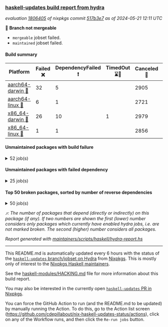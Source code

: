 ### [haskell-updates build report from hydra](https://hydra.nixos.org/jobset/nixpkgs/haskell-updates)
*evaluation [1806405](https://hydra.nixos.org/eval/1806405) of nixpkgs commit [517b3e7](https://github.com/NixOS/nixpkgs/commits/517b3e7fadbc44baa958921781ae6eb4fff74e46) as of 2024-05-21 12:11 UTC*

🔴 **Branch not mergeable**
  * `mergeable` jobset failed.
  * `maintained` jobset failed.

#### Build summary

 | Platform | Failed ❌ | DependencyFailed ❗ | TimedOut ⌛🚫 | Canceled 🚫 | Success ✅ | 
 | --- | --- | --- | --- | --- | --- | 
 | [aarch64-darwin 🍏](https://hydra.nixos.org/eval/1806405?filter=.aarch64-darwin) | 32 | 5 |  | 2905 | 3447 | 
 | [aarch64-linux 📱](https://hydra.nixos.org/eval/1806405?filter=.aarch64-linux) | 6 | 1 |  | 2721 | 3731 | 
 | [x86_64-darwin 🍎](https://hydra.nixos.org/eval/1806405?filter=.x86_64-darwin) | 26 | 10 | 1 | 2979 | 3393 | 
 | [x86_64-linux 🐧](https://hydra.nixos.org/eval/1806405?filter=.x86_64-linux) | 1 | 1 |  | 2856 | 3643 | 
#### Unmaintained packages with build failure
<details><summary>52 job(s) </summary>

- [ ] [ghc-lib-parser](https://hydra.nixos.org/eval/1806405?filter=ghc-lib-parser)  ⤴️ 19 | 68
  - [[🍏✅]](https://hydra.nixos.org/build/259625752) [[📱✅]](https://hydra.nixos.org/build/259603430) [[🍎✅]](https://hydra.nixos.org/build/259614200) [[🐧✅]](https://hydra.nixos.org/build/259620650) [haskell.packages.ghc8107](https://hydra.nixos.org/eval/1806405?filter=haskell.packages.ghc8107.ghc-lib-parser)
  - [[🍏❌]](https://hydra.nixos.org/build/259970692) [[📱❌]](https://hydra.nixos.org/build/259960771) [[🍎❌]](https://hydra.nixos.org/build/259969192) [[🐧❌]](https://hydra.nixos.org/build/259960815) [haskell.packages.ghc902](https://hydra.nixos.org/eval/1806405?filter=haskell.packages.ghc902.ghc-lib-parser)
  - [[🍏✅]](https://hydra.nixos.org/build/259970167) [[📱✅]](https://hydra.nixos.org/build/259972359) [[🍎✅]](https://hydra.nixos.org/build/259964604) [[🐧✅]](https://hydra.nixos.org/build/259962192) [haskell.packages.ghc925](https://hydra.nixos.org/eval/1806405?filter=haskell.packages.ghc925.ghc-lib-parser)
  - [[🍏✅]](https://hydra.nixos.org/build/259970171) [[📱✅]](https://hydra.nixos.org/build/259980332) [[🍎✅]](https://hydra.nixos.org/build/259975558) [[🐧✅]](https://hydra.nixos.org/build/259963294) [haskell.packages.ghc926](https://hydra.nixos.org/eval/1806405?filter=haskell.packages.ghc926.ghc-lib-parser)
  - [[🍏✅]](https://hydra.nixos.org/build/259976932) [[📱✅]](https://hydra.nixos.org/build/259980595) [[🍎✅]](https://hydra.nixos.org/build/259957273) [[🐧✅]](https://hydra.nixos.org/build/259956669) [haskell.packages.ghc927](https://hydra.nixos.org/eval/1806405?filter=haskell.packages.ghc927.ghc-lib-parser)
  - [[🍏✅]](https://hydra.nixos.org/build/259974887) [[📱✅]](https://hydra.nixos.org/build/259956383) [[🍎✅]](https://hydra.nixos.org/build/259965207) [[🐧✅]](https://hydra.nixos.org/build/259979398) [haskell.packages.ghc928](https://hydra.nixos.org/eval/1806405?filter=haskell.packages.ghc928.ghc-lib-parser)
  - [[🍏✅]](https://hydra.nixos.org/build/259962244) [[📱✅]](https://hydra.nixos.org/build/259971785) [[🍎✅]](https://hydra.nixos.org/build/259963928) [[🐧✅]](https://hydra.nixos.org/build/259980149) [haskell.packages.ghc945](https://hydra.nixos.org/eval/1806405?filter=haskell.packages.ghc945.ghc-lib-parser)
  - [[🍏✅]](https://hydra.nixos.org/build/259975415) [[📱✅]](https://hydra.nixos.org/build/259956387) [[🍎✅]](https://hydra.nixos.org/build/259978909) [[🐧✅]](https://hydra.nixos.org/build/259980770) [haskell.packages.ghc946](https://hydra.nixos.org/eval/1806405?filter=haskell.packages.ghc946.ghc-lib-parser)
  - [[🍏✅]](https://hydra.nixos.org/build/259967921) [[📱✅]](https://hydra.nixos.org/build/259976295) [[🍎✅]](https://hydra.nixos.org/build/259979609) [[🐧✅]](https://hydra.nixos.org/build/259962225) [haskell.packages.ghc947](https://hydra.nixos.org/eval/1806405?filter=haskell.packages.ghc947.ghc-lib-parser)
  - [[🍏✅]](https://hydra.nixos.org/build/259956361) [[📱✅]](https://hydra.nixos.org/build/259958440) [[🍎✅]](https://hydra.nixos.org/build/259963328) [[🐧✅]](https://hydra.nixos.org/build/259966067) [haskell.packages.ghc948](https://hydra.nixos.org/eval/1806405?filter=haskell.packages.ghc948.ghc-lib-parser)
  - [[🍏✅]](https://hydra.nixos.org/build/259974479) [[📱✅]](https://hydra.nixos.org/build/259967584) [[🍎✅]](https://hydra.nixos.org/build/259961384) [[🐧✅]](https://hydra.nixos.org/build/259969316) [haskell.packages.ghc963](https://hydra.nixos.org/eval/1806405?filter=haskell.packages.ghc963.ghc-lib-parser)
  - [[🍏✅]](https://hydra.nixos.org/build/259967504) [[📱✅]](https://hydra.nixos.org/build/259967340) [[🍎✅]](https://hydra.nixos.org/build/259956478) [[🐧✅]](https://hydra.nixos.org/build/259980126) [haskell.packages.ghc964](https://hydra.nixos.org/eval/1806405?filter=haskell.packages.ghc964.ghc-lib-parser)
  - [[🍏✅]](https://hydra.nixos.org/build/259978416) [[📱✅]](https://hydra.nixos.org/build/259957329) [[🍎✅]](https://hydra.nixos.org/build/259977997) [[🐧✅]](https://hydra.nixos.org/build/259981864) [haskell.packages.ghc965](https://hydra.nixos.org/eval/1806405?filter=haskell.packages.ghc965.ghc-lib-parser)
  - [[🍏✅]](https://hydra.nixos.org/build/259982471) [[📱✅]](https://hydra.nixos.org/build/259956915) [[🍎✅]](https://hydra.nixos.org/build/259978604) [[🐧✅]](https://hydra.nixos.org/build/259970844) [haskellPackages](https://hydra.nixos.org/eval/1806405?filter=haskellPackages.ghc-lib-parser)
- [ ] [[🍏❌]](https://hydra.nixos.org/build/259972994) [[📱✅]](https://hydra.nixos.org/build/259973778) [[🍎✅]](https://hydra.nixos.org/build/259959188) [[🐧✅]](https://hydra.nixos.org/build/259975610) [haskellPackages.di-core](https://hydra.nixos.org/eval/1806405?filter=haskellPackages.di-core)  ⤴️ 6 | 13
- [ ] [[🍏✅]](https://hydra.nixos.org/build/259971133) [[📱✅]](https://hydra.nixos.org/build/259970666) [[🍎❌]](https://hydra.nixos.org/build/259971266) [[🐧✅]](https://hydra.nixos.org/build/259967460) [haskellPackages.iconv](https://hydra.nixos.org/eval/1806405?filter=haskellPackages.iconv)  ⤴️ 4 | 16
- [ ] [[🍏✅]](https://hydra.nixos.org/build/259963703) [[📱✅]](https://hydra.nixos.org/build/259981370) [[🍎❌]](https://hydra.nixos.org/build/259957230) [[🐧✅]](https://hydra.nixos.org/build/259968903) [haskellPackages.cli-arguments](https://hydra.nixos.org/eval/1806405?filter=haskellPackages.cli-arguments)  ⤴️ 3 | 6
- [ ] [[🍏❌]](https://hydra.nixos.org/build/259972738) [[📱✅]](https://hydra.nixos.org/build/259959638) [[🍎❌]](https://hydra.nixos.org/build/259968795) [[🐧✅]](https://hydra.nixos.org/build/259964268) [haskellPackages.rawfilepath](https://hydra.nixos.org/eval/1806405?filter=haskellPackages.rawfilepath)  ⤴️ 1 | 2
- [ ] [[🍏❌]](https://hydra.nixos.org/build/259956039) [[📱✅]](https://hydra.nixos.org/build/259958840) [[🍎❌]](https://hydra.nixos.org/build/259959078) [[🐧✅]](https://hydra.nixos.org/build/259956173) [haskellPackages.openal-ffi](https://hydra.nixos.org/eval/1806405?filter=haskellPackages.openal-ffi)  ⤴️ 1 | 1
- [ ] [[🍏❌]](https://hydra.nixos.org/build/259962260) [[📱✅]](https://hydra.nixos.org/build/259969814) [[🍎❌]](https://hydra.nixos.org/build/259977056) [[🐧✅]](https://hydra.nixos.org/build/259961798) [haskellPackages.libxml-sax](https://hydra.nixos.org/eval/1806405?filter=haskellPackages.libxml-sax)  ⤴️ 0 | 21
- [ ] [[🍏✅]](https://hydra.nixos.org/build/259975044) [[📱❌]](https://hydra.nixos.org/build/259967420) [[🍎✅]](https://hydra.nixos.org/build/259973591) [[🐧✅]](https://hydra.nixos.org/build/259976759) [haskellPackages.freetype2](https://hydra.nixos.org/eval/1806405?filter=haskellPackages.freetype2)  ⤴️ 0 | 12
- [ ] [[🍏❌]](https://hydra.nixos.org/build/259981480) [[📱✅]](https://hydra.nixos.org/build/259977244) [[🍎❌]](https://hydra.nixos.org/build/259958661) [[🐧✅]](https://hydra.nixos.org/build/259962822) [haskellPackages.bytestring-encoding](https://hydra.nixos.org/eval/1806405?filter=haskellPackages.bytestring-encoding)  ⤴️ 0 | 6
- [ ] [[🍏❌]](https://hydra.nixos.org/build/259973292) [[📱✅]](https://hydra.nixos.org/build/259957006) [[🍎✅]](https://hydra.nixos.org/build/259980205) [[🐧✅]](https://hydra.nixos.org/build/259982294) [haskellPackages.rdtsc](https://hydra.nixos.org/eval/1806405?filter=haskellPackages.rdtsc)  ⤴️ 0 | 4
- [ ] [[🍏❌]](https://hydra.nixos.org/build/259966778) [[📱✅]](https://hydra.nixos.org/build/259980236) [[🍎❌]](https://hydra.nixos.org/build/259972436) [[🐧✅]](https://hydra.nixos.org/build/259964736) [haskellPackages.error-codes](https://hydra.nixos.org/eval/1806405?filter=haskellPackages.error-codes)  ⤴️ 0 | 3
- [ ] [[🍏❌]](https://hydra.nixos.org/build/259972919) [[📱✅]](https://hydra.nixos.org/build/259974554) [[🍎✅]](https://hydra.nixos.org/build/259972883) [[🐧✅]](https://hydra.nixos.org/build/259970490) [haskellPackages.bindings-levmar](https://hydra.nixos.org/eval/1806405?filter=haskellPackages.bindings-levmar)  ⤴️ 0 | 2
- [ ] [[🍏❌]](https://hydra.nixos.org/build/259978680) [[📱✅]](https://hydra.nixos.org/build/259972432) [[🍎✅]](https://hydra.nixos.org/build/259979640) [[🐧✅]](https://hydra.nixos.org/build/259974183) [haskellPackages.rocksdb-haskell](https://hydra.nixos.org/eval/1806405?filter=haskellPackages.rocksdb-haskell)  ⤴️ 0 | 2
- [ ] [[🍏❌]](https://hydra.nixos.org/build/259974912) [[📱✅]](https://hydra.nixos.org/build/259972421) [[🍎❌]](https://hydra.nixos.org/build/259957292) [[🐧✅]](https://hydra.nixos.org/build/259960027) [haskellPackages.hamid](https://hydra.nixos.org/eval/1806405?filter=haskellPackages.hamid)  ⤴️ 0 | 1
- [ ] [[🍏❌]](https://hydra.nixos.org/build/259979664) [[📱✅]](https://hydra.nixos.org/build/259964374) [[🍎❌]](https://hydra.nixos.org/build/259963211) [[🐧✅]](https://hydra.nixos.org/build/259982594) [haskellPackages.huckleberry](https://hydra.nixos.org/eval/1806405?filter=haskellPackages.huckleberry)  ⤴️ 0 | 1
- [ ] [[🍏❌]](https://hydra.nixos.org/build/259958118) [[📱✅]](https://hydra.nixos.org/build/259971674) [[🍎❌]](https://hydra.nixos.org/build/259978304) [[🐧✅]](https://hydra.nixos.org/build/259968688) [haskellPackages.select](https://hydra.nixos.org/eval/1806405?filter=haskellPackages.select)  ⤴️ 0 | 1
- [ ] [[🍏❌]](https://hydra.nixos.org/build/259959812) [[📱✅]](https://hydra.nixos.org/build/259966063) [[🍎❌]](https://hydra.nixos.org/build/259973019) [[🐧✅]](https://hydra.nixos.org/build/259955981) [haskellPackages.sysinfo](https://hydra.nixos.org/eval/1806405?filter=haskellPackages.sysinfo)  ⤴️ 0 | 1
- [ ] [[🍏❌]](https://hydra.nixos.org/build/259979831) [[📱❌]](https://hydra.nixos.org/build/259968463) [[🍎✅]](https://hydra.nixos.org/build/259957464) [[🐧✅]](https://hydra.nixos.org/build/259977849) [haskellPackages.GOST34112012-Hash](https://hydra.nixos.org/eval/1806405?filter=haskellPackages.GOST34112012-Hash) 
- [ ] [[🍏✅]](https://hydra.nixos.org/build/259960280) [[📱❌]](https://hydra.nixos.org/build/259969757) [[🍎✅]](https://hydra.nixos.org/build/259966607) [[🐧✅]](https://hydra.nixos.org/build/259978944) [haskellPackages.HsASA](https://hydra.nixos.org/eval/1806405?filter=haskellPackages.HsASA) 
- [ ] [[🍏❌]](https://hydra.nixos.org/build/259981980) [[📱✅]](https://hydra.nixos.org/build/259969706) [[🍎❌]](https://hydra.nixos.org/build/259962470) [[🐧✅]](https://hydra.nixos.org/build/259960348) [haskellPackages.env-extra](https://hydra.nixos.org/eval/1806405?filter=haskellPackages.env-extra) 
- [ ] [[🍏❌]](https://hydra.nixos.org/build/259975255) [[📱✅]](https://hydra.nixos.org/build/259976976) [[🍎✅]](https://hydra.nixos.org/build/259982427) [[🐧✅]](https://hydra.nixos.org/build/259967427) [haskellPackages.executable-hash](https://hydra.nixos.org/eval/1806405?filter=haskellPackages.executable-hash) 
- [ ] [[🍏❌]](https://hydra.nixos.org/build/259956200) [[📱✅]](https://hydra.nixos.org/build/259971117) [[🍎❌]](https://hydra.nixos.org/build/259956375) [[🐧✅]](https://hydra.nixos.org/build/259958736) [haskellPackages.fudgets](https://hydra.nixos.org/eval/1806405?filter=haskellPackages.fudgets) 
- [ ] [[🍏❌]](https://hydra.nixos.org/build/259962294) [[📱✅]](https://hydra.nixos.org/build/259961023) [[🍎❌]](https://hydra.nixos.org/build/259967384) [[🐧✅]](https://hydra.nixos.org/build/259981272) [haskellPackages.hunspell-hs](https://hydra.nixos.org/eval/1806405?filter=haskellPackages.hunspell-hs) 
- [ ] [[🍏❌]](https://hydra.nixos.org/build/259957454) [[📱✅]](https://hydra.nixos.org/build/259980361) [[🍎❌]](https://hydra.nixos.org/build/259980606) [[🐧✅]](https://hydra.nixos.org/build/259971087) [haskellPackages.interprocess](https://hydra.nixos.org/eval/1806405?filter=haskellPackages.interprocess) 
- [ ] [[🍏❌]](https://hydra.nixos.org/build/259963994) [[🍎❌]](https://hydra.nixos.org/build/259977409) [haskellPackages.kqueue](https://hydra.nixos.org/eval/1806405?filter=haskellPackages.kqueue) 
- [ ] [[🍏❌]](https://hydra.nixos.org/build/259966419) [[📱✅]](https://hydra.nixos.org/build/259975840) [[🍎❌]](https://hydra.nixos.org/build/259973067) [[🐧✅]](https://hydra.nixos.org/build/259974969) [haskellPackages.leveldb-haskell-fork](https://hydra.nixos.org/eval/1806405?filter=haskellPackages.leveldb-haskell-fork) 
- [ ] [[🍏❌]](https://hydra.nixos.org/build/259958168) [[📱✅]](https://hydra.nixos.org/build/259963312) [[🍎❌]](https://hydra.nixos.org/build/259958133) [[🐧✅]](https://hydra.nixos.org/build/259962442) [haskellPackages.memzero](https://hydra.nixos.org/eval/1806405?filter=haskellPackages.memzero) 
- [ ] [[🍏❌]](https://hydra.nixos.org/build/259966608) [[📱✅]](https://hydra.nixos.org/build/259973846) [[🍎❌]](https://hydra.nixos.org/build/259966338) [[🐧✅]](https://hydra.nixos.org/build/259979305) [haskellPackages.posix-timer](https://hydra.nixos.org/eval/1806405?filter=haskellPackages.posix-timer) 
- [ ] [[🍏❌]](https://hydra.nixos.org/build/259968787) [[📱✅]](https://hydra.nixos.org/build/259956410) [[🍎❌]](https://hydra.nixos.org/build/259961880) [[🐧✅]](https://hydra.nixos.org/build/259968622) [haskellPackages.procex](https://hydra.nixos.org/eval/1806405?filter=haskellPackages.procex) 
- [ ] [[🍏❌]](https://hydra.nixos.org/build/259960359) [[📱✅]](https://hydra.nixos.org/build/259974759) [[🍎❌]](https://hydra.nixos.org/build/259968029) [[🐧✅]](https://hydra.nixos.org/build/259975455) [haskellPackages.pthread](https://hydra.nixos.org/eval/1806405?filter=haskellPackages.pthread) 
- [ ] [[🍏❌]](https://hydra.nixos.org/build/259975546) [[📱✅]](https://hydra.nixos.org/build/259961493) [[🍎✅]](https://hydra.nixos.org/build/259959728) [[🐧✅]](https://hydra.nixos.org/build/259965334) [haskellPackages.rdtsc-enolan](https://hydra.nixos.org/eval/1806405?filter=haskellPackages.rdtsc-enolan) 
- [ ] [[🍏❌]](https://hydra.nixos.org/build/259965803) [[📱✅]](https://hydra.nixos.org/build/259971046) [[🍎❌]](https://hydra.nixos.org/build/259956904) [[🐧✅]](https://hydra.nixos.org/build/259963942) [haskellPackages.shared-memory](https://hydra.nixos.org/eval/1806405?filter=haskellPackages.shared-memory) 
- [ ] [[🍏✅]](https://hydra.nixos.org/build/259960372) [[📱❌]](https://hydra.nixos.org/build/259969639) [[🍎✅]](https://hydra.nixos.org/build/259966907) [[🐧✅]](https://hydra.nixos.org/build/259963471) [haskellPackages.simdutf](https://hydra.nixos.org/eval/1806405?filter=haskellPackages.simdutf) 
- [ ] [[📱❌]](https://hydra.nixos.org/build/259969739) [[🐧✅]](https://hydra.nixos.org/build/259972845) [haskellPackages.tasty-papi](https://hydra.nixos.org/eval/1806405?filter=haskellPackages.tasty-papi) 
- [ ] [[🍏❌]](https://hydra.nixos.org/build/259970515) [[📱✅]](https://hydra.nixos.org/build/259957312) [[🍎✅]](https://hydra.nixos.org/build/259957808) [[🐧✅]](https://hydra.nixos.org/build/259972073) [haskellPackages.unix-simple](https://hydra.nixos.org/eval/1806405?filter=haskellPackages.unix-simple) 
- [ ] [[🍏❌]](https://hydra.nixos.org/build/259979939) [[📱✅]](https://hydra.nixos.org/build/259958041) [[🍎❌]](https://hydra.nixos.org/build/259963229) [[🐧✅]](https://hydra.nixos.org/build/259969646) [haskellPackages.xmonad-utils](https://hydra.nixos.org/eval/1806405?filter=haskellPackages.xmonad-utils) 
- [ ] [[🍏❌]](https://hydra.nixos.org/build/259975984) [[📱✅]](https://hydra.nixos.org/build/259961161) [[🍎❌]](https://hydra.nixos.org/build/259980973) [[🐧✅]](https://hydra.nixos.org/build/259968140) [haskellPackages.zot](https://hydra.nixos.org/eval/1806405?filter=haskellPackages.zot) 
- [ ] [[🍏❌]](https://hydra.nixos.org/build/259973997) [[📱✅]](https://hydra.nixos.org/build/259972019) [[🍎❌]](https://hydra.nixos.org/build/259966136) [[🐧✅]](https://hydra.nixos.org/build/259974956) [haskellPackages.zxcvbn-c](https://hydra.nixos.org/eval/1806405?filter=haskellPackages.zxcvbn-c) 
</details>

#### Unmaintained packages with failed dependency
<details><summary>25 job(s) </summary>

- [ ] [[🍏❗]](https://hydra.nixos.org/build/259973909) [[📱✅]](https://hydra.nixos.org/build/259964763) [[🍎✅]](https://hydra.nixos.org/build/259968449) [[🐧✅]](https://hydra.nixos.org/build/259961392) [haskellPackages.di-handle](https://hydra.nixos.org/eval/1806405?filter=haskellPackages.di-handle)  ⤴️ 4 | 11
- [ ] [[🍏✅]](https://hydra.nixos.org/build/259962185) [[📱✅]](https://hydra.nixos.org/build/259976540) [[🍎❗]](https://hydra.nixos.org/build/259972249) [[🐧✅]](https://hydra.nixos.org/build/259971381) [haskellPackages.hsexif](https://hydra.nixos.org/eval/1806405?filter=haskellPackages.hsexif)  ⤴️ 0 | 1
- [ ] [[🍏❗]](https://hydra.nixos.org/build/259979955) [[📱✅]](https://hydra.nixos.org/build/259958640) [[🍎❗]](https://hydra.nixos.org/build/259972226) [[🐧✅]](https://hydra.nixos.org/build/259978775) [haskellPackages.foma](https://hydra.nixos.org/eval/1806405?filter=haskellPackages.foma) 
- [ ] [ghc-lib](https://hydra.nixos.org/eval/1806405?filter=ghc-lib) 
  - [[🍏✅]](https://hydra.nixos.org/build/259611000) [[📱✅]](https://hydra.nixos.org/build/259608832) [[🍎✅]](https://hydra.nixos.org/build/259623779) [[🐧✅]](https://hydra.nixos.org/build/259608154) [haskell.packages.ghc8107](https://hydra.nixos.org/eval/1806405?filter=haskell.packages.ghc8107.ghc-lib)
  - [[🍏❗]](https://hydra.nixos.org/build/259980320) [[📱❗]](https://hydra.nixos.org/build/259969268) [[🍎❗]](https://hydra.nixos.org/build/259976855) [[🐧❗]](https://hydra.nixos.org/build/259975658) [haskell.packages.ghc902](https://hydra.nixos.org/eval/1806405?filter=haskell.packages.ghc902.ghc-lib)
  - [[🍏✅]](https://hydra.nixos.org/build/259976175) [[📱✅]](https://hydra.nixos.org/build/259967511) [[🍎✅]](https://hydra.nixos.org/build/259961140) [[🐧✅]](https://hydra.nixos.org/build/259964869) [haskell.packages.ghc925](https://hydra.nixos.org/eval/1806405?filter=haskell.packages.ghc925.ghc-lib)
  - [[🍏✅]](https://hydra.nixos.org/build/259965842) [[📱✅]](https://hydra.nixos.org/build/259972763) [[🍎⌛🚫]](https://hydra.nixos.org/build/259973880) [[🐧✅]](https://hydra.nixos.org/build/259956219) [haskell.packages.ghc926](https://hydra.nixos.org/eval/1806405?filter=haskell.packages.ghc926.ghc-lib)
  - [[🍏✅]](https://hydra.nixos.org/build/259980176) [[📱✅]](https://hydra.nixos.org/build/259966645) [[🍎✅]](https://hydra.nixos.org/build/259964543) [[🐧✅]](https://hydra.nixos.org/build/259959865) [haskell.packages.ghc927](https://hydra.nixos.org/eval/1806405?filter=haskell.packages.ghc927.ghc-lib)
  - [[🍏✅]](https://hydra.nixos.org/build/259968949) [[📱✅]](https://hydra.nixos.org/build/259956180) [[🍎✅]](https://hydra.nixos.org/build/259958326) [[🐧✅]](https://hydra.nixos.org/build/259968077) [haskell.packages.ghc928](https://hydra.nixos.org/eval/1806405?filter=haskell.packages.ghc928.ghc-lib)
  - [[🍏✅]](https://hydra.nixos.org/build/259959450) [[📱✅]](https://hydra.nixos.org/build/259959821) [[🍎✅]](https://hydra.nixos.org/build/259957984) [[🐧✅]](https://hydra.nixos.org/build/259958994) [haskell.packages.ghc945](https://hydra.nixos.org/eval/1806405?filter=haskell.packages.ghc945.ghc-lib)
  - [[🍏✅]](https://hydra.nixos.org/build/259967510) [[📱✅]](https://hydra.nixos.org/build/259981325) [[🍎✅]](https://hydra.nixos.org/build/259973170) [[🐧✅]](https://hydra.nixos.org/build/259978337) [haskell.packages.ghc946](https://hydra.nixos.org/eval/1806405?filter=haskell.packages.ghc946.ghc-lib)
  - [[🍏✅]](https://hydra.nixos.org/build/259982028) [[📱✅]](https://hydra.nixos.org/build/259966804) [[🍎✅]](https://hydra.nixos.org/build/259973914) [[🐧✅]](https://hydra.nixos.org/build/259982033) [haskell.packages.ghc947](https://hydra.nixos.org/eval/1806405?filter=haskell.packages.ghc947.ghc-lib)
  - [[🍏✅]](https://hydra.nixos.org/build/259980711) [[📱✅]](https://hydra.nixos.org/build/259979608) [[🍎✅]](https://hydra.nixos.org/build/259976594) [[🐧✅]](https://hydra.nixos.org/build/259978414) [haskell.packages.ghc948](https://hydra.nixos.org/eval/1806405?filter=haskell.packages.ghc948.ghc-lib)
  - [[🍏✅]](https://hydra.nixos.org/build/259972542) [[📱✅]](https://hydra.nixos.org/build/259969061) [[🍎✅]](https://hydra.nixos.org/build/259980366) [[🐧✅]](https://hydra.nixos.org/build/259976651) [haskell.packages.ghc963](https://hydra.nixos.org/eval/1806405?filter=haskell.packages.ghc963.ghc-lib)
  - [[🍏✅]](https://hydra.nixos.org/build/259964964) [[📱✅]](https://hydra.nixos.org/build/259960374) [[🍎✅]](https://hydra.nixos.org/build/259964156) [[🐧✅]](https://hydra.nixos.org/build/259969062) [haskell.packages.ghc964](https://hydra.nixos.org/eval/1806405?filter=haskell.packages.ghc964.ghc-lib)
  - [[🍏✅]](https://hydra.nixos.org/build/259965317) [[📱✅]](https://hydra.nixos.org/build/259965243) [[🍎✅]](https://hydra.nixos.org/build/259977383) [[🐧✅]](https://hydra.nixos.org/build/259958435) [haskell.packages.ghc965](https://hydra.nixos.org/eval/1806405?filter=haskell.packages.ghc965.ghc-lib)
  - [[🍏✅]](https://hydra.nixos.org/build/259964776) [[📱✅]](https://hydra.nixos.org/build/259981720) [[🍎✅]](https://hydra.nixos.org/build/259978689) [[🐧✅]](https://hydra.nixos.org/build/259980349) [haskellPackages](https://hydra.nixos.org/eval/1806405?filter=haskellPackages.ghc-lib)
- [ ] [[🍏✅]](https://hydra.nixos.org/build/259960068) [[📱✅]](https://hydra.nixos.org/build/259977406) [[🍎❗]](https://hydra.nixos.org/build/259959907) [[🐧✅]](https://hydra.nixos.org/build/259957992) [haskellPackages.gvti](https://hydra.nixos.org/eval/1806405?filter=haskellPackages.gvti) 
- [ ] [[🍏✅]](https://hydra.nixos.org/build/259976345) [[📱✅]](https://hydra.nixos.org/build/259957249) [[🍎❗]](https://hydra.nixos.org/build/259973947) [[🐧✅]](https://hydra.nixos.org/build/259964580) [haskellPackages.html-presentation-text](https://hydra.nixos.org/eval/1806405?filter=haskellPackages.html-presentation-text) 
- [ ] [[🍏❗]](https://hydra.nixos.org/build/259969990) [[📱✅]](https://hydra.nixos.org/build/259957010) [[🍎❗]](https://hydra.nixos.org/build/259962012) [[🐧✅]](https://hydra.nixos.org/build/259971704) [haskellPackages.intel-powermon](https://hydra.nixos.org/eval/1806405?filter=haskellPackages.intel-powermon) 
- [ ] [[🍏✅]](https://hydra.nixos.org/build/259969715) [[📱✅]](https://hydra.nixos.org/build/259972041) [[🍎❗]](https://hydra.nixos.org/build/259960284) [[🐧✅]](https://hydra.nixos.org/build/259978560) [haskellPackages.mime-string](https://hydra.nixos.org/eval/1806405?filter=haskellPackages.mime-string) 
- [ ] [[🍏✅]](https://hydra.nixos.org/build/259958301) [[📱✅]](https://hydra.nixos.org/build/259957483) [[🍎❗]](https://hydra.nixos.org/build/259962076) [[🐧✅]](https://hydra.nixos.org/build/259976548) [haskellPackages.phladiprelio-general-simple](https://hydra.nixos.org/eval/1806405?filter=haskellPackages.phladiprelio-general-simple) 
- [ ] [[🍏✅]](https://hydra.nixos.org/build/259956431) [[📱✅]](https://hydra.nixos.org/build/259964599) [[🍎❗]](https://hydra.nixos.org/build/259959516) [[🐧✅]](https://hydra.nixos.org/build/259966108) [haskellPackages.phladiprelio-ukrainian-simple](https://hydra.nixos.org/eval/1806405?filter=haskellPackages.phladiprelio-ukrainian-simple) 
- [ ] [[🍏❗]](https://hydra.nixos.org/build/259965339) [[📱✅]](https://hydra.nixos.org/build/259964300) [[🍎❗]](https://hydra.nixos.org/build/259971249) [[🐧✅]](https://hydra.nixos.org/build/259963551) [haskellPackages.xbattbar](https://hydra.nixos.org/eval/1806405?filter=haskellPackages.xbattbar) 
</details>

#### Top 50 broken packages, sorted by number of reverse dependencies
<details><summary>50 job(s) </summary>

[gogol-core](https://packdeps.haskellers.com/reverse/gogol-core) ⤴️ 184  
[haskell98](https://packdeps.haskellers.com/reverse/haskell98) ⤴️ 152  
[failure](https://packdeps.haskellers.com/reverse/failure) ⤴️ 72  
[connection](https://packdeps.haskellers.com/reverse/connection) ⤴️ 56  
[enumerator](https://packdeps.haskellers.com/reverse/enumerator) ⤴️ 56  
[util](https://packdeps.haskellers.com/reverse/util) ⤴️ 49  
[derive](https://packdeps.haskellers.com/reverse/derive) ⤴️ 48  
[system-fileio](https://packdeps.haskellers.com/reverse/system-fileio) ⤴️ 45  
[web-routes](https://packdeps.haskellers.com/reverse/web-routes) ⤴️ 43  
[accelerate](https://packdeps.haskellers.com/reverse/accelerate) ⤴️ 42  
[syb-with-class](https://packdeps.haskellers.com/reverse/syb-with-class) ⤴️ 42  
[MonadCatchIO-transformers](https://packdeps.haskellers.com/reverse/MonadCatchIO-transformers) ⤴️ 41  
[TypeCompose](https://packdeps.haskellers.com/reverse/TypeCompose) ⤴️ 41  
[singletons-base](https://packdeps.haskellers.com/reverse/singletons-base) ⤴️ 41  
[PrimitiveArray](https://packdeps.haskellers.com/reverse/PrimitiveArray) ⤴️ 35  
[crypto-random](https://packdeps.haskellers.com/reverse/crypto-random) ⤴️ 35  
[rank1dynamic](https://packdeps.haskellers.com/reverse/rank1dynamic) ⤴️ 33  
[dual](https://packdeps.haskellers.com/reverse/dual) ⤴️ 32  
[hsp](https://packdeps.haskellers.com/reverse/hsp) ⤴️ 32  
[distributed-static](https://packdeps.haskellers.com/reverse/distributed-static) ⤴️ 31  
[language-ecmascript](https://packdeps.haskellers.com/reverse/language-ecmascript) ⤴️ 31  
[distributed-process](https://packdeps.haskellers.com/reverse/distributed-process) ⤴️ 30  
[iteratee](https://packdeps.haskellers.com/reverse/iteratee) ⤴️ 29  
[polysemy-time](https://packdeps.haskellers.com/reverse/polysemy-time) ⤴️ 29  
[composite-base](https://packdeps.haskellers.com/reverse/composite-base) ⤴️ 28  
[polysemy-resume](https://packdeps.haskellers.com/reverse/polysemy-resume) ⤴️ 28  
[polysemy-conc](https://packdeps.haskellers.com/reverse/polysemy-conc) ⤴️ 27  
[regexpr](https://packdeps.haskellers.com/reverse/regexpr) ⤴️ 26  
[crypto-numbers](https://packdeps.haskellers.com/reverse/crypto-numbers) ⤴️ 25  
[either-unwrap](https://packdeps.haskellers.com/reverse/either-unwrap) ⤴️ 25  
[polysemy-log](https://packdeps.haskellers.com/reverse/polysemy-log) ⤴️ 25  
[HList](https://packdeps.haskellers.com/reverse/HList) ⤴️ 24  
[web-routes-th](https://packdeps.haskellers.com/reverse/web-routes-th) ⤴️ 24  
[Crypto](https://packdeps.haskellers.com/reverse/Crypto) ⤴️ 22  
[crypto-pubkey](https://packdeps.haskellers.com/reverse/crypto-pubkey) ⤴️ 22  
[haskelldb](https://packdeps.haskellers.com/reverse/haskelldb) ⤴️ 22  
[wxdirect](https://packdeps.haskellers.com/reverse/wxdirect) ⤴️ 22  
[BiobaseTypes](https://packdeps.haskellers.com/reverse/BiobaseTypes) ⤴️ 21  
[alg](https://packdeps.haskellers.com/reverse/alg) ⤴️ 21  
[mmsyn2](https://packdeps.haskellers.com/reverse/mmsyn2) ⤴️ 21  
[userid](https://packdeps.haskellers.com/reverse/userid) ⤴️ 21  
[wxc](https://packdeps.haskellers.com/reverse/wxc) ⤴️ 21  
[biocore](https://packdeps.haskellers.com/reverse/biocore) ⤴️ 20  
[reform](https://packdeps.haskellers.com/reverse/reform) ⤴️ 20  
[wxcore](https://packdeps.haskellers.com/reverse/wxcore) ⤴️ 20  
[attoparsec-enumerator](https://packdeps.haskellers.com/reverse/attoparsec-enumerator) ⤴️ 19  
[bytestring-show](https://packdeps.haskellers.com/reverse/bytestring-show) ⤴️ 19  
[cprng-aes](https://packdeps.haskellers.com/reverse/cprng-aes) ⤴️ 19  
[fay](https://packdeps.haskellers.com/reverse/fay) ⤴️ 19  
[harp](https://packdeps.haskellers.com/reverse/harp) ⤴️ 19  
</details>


*⤴️: The number of packages that depend (directly or indirectly) on this package (if any). If two numbers are shown the first (lower) number considers only packages which currently have enabled hydra jobs, i.e. are not marked broken. The second (higher) number considers all packages.*

*Report generated with [maintainers/scripts/haskell/hydra-report.hs](https://github.com/NixOS/nixpkgs/blob/haskell-updates/maintainers/scripts/haskell/hydra-report.hs)*


----------------------------------------------------------------------

This README.md is automatically updated every 6 hours with the status of the
[`haskell-updates` branch/jobset on Hydra](https://hydra.nixos.org/jobset/nixpkgs/haskell-updates)
from [Nixpkgs](https://github.com/NixOS/nixpkgs).  This is mostly only of
interest to the [Nixpkgs Haskell maintainers](https://github.com/orgs/NixOS/teams/haskell).

See the
[haskell-modules/HACKING.md](https://github.com/NixOS/nixpkgs/blob/haskell-updates/pkgs/development/haskell-modules/HACKING.md)
file for more information about this build report.

You may also be interested in the currently open
[`haskell-updates` PR in Nixpkgs](https://github.com/nixos/nixpkgs/pulls?q=is%3Apr+is%3Aopen+head%3Ahaskell-updates).

You can force the GitHub Action to run (and the README.md to be updated) by
manually running the Action.  To do this, go to the Action list screen
(https://github.com/cdepillabout/nix-haskell-updates-status/actions),
click on any of the Workflow runs, and then click the `Re-run jobs` button.
